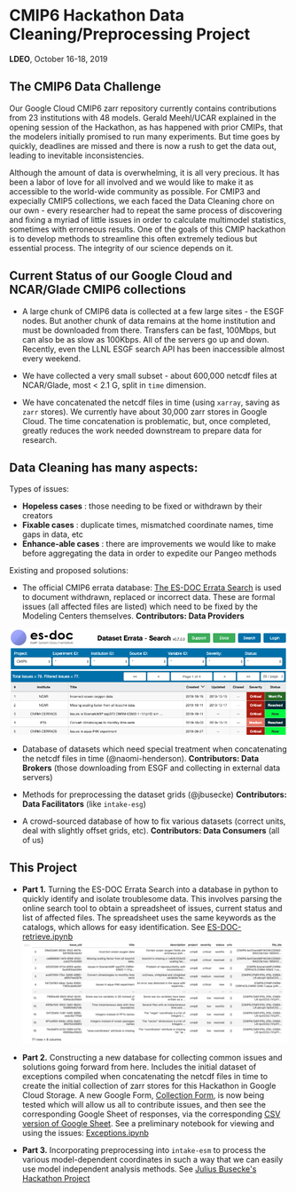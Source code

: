 # CMIP6 Hackathon Data Cleaning/Preprocessing Project  
**LDEO**, October 16-18, 2019

## The CMIP6 Data Challenge
Our Google Cloud CMIP6 zarr repository currently contains contributions from 23 institutions with 48 models. Gerald Meehl/UCAR explained in the opening session of the Hackathon, as has happened with prior CMIPs, that the modelers initially promised to run many experiments. But time goes by quickly, deadlines are missed and there is now a rush to get the data out, leading to inevitable inconsistencies.

Although the amount of data is overwhelming, it is all very precious.  It has been a labor of love for all involved and we would like to make it as accessible to the world-wide community as possible. For CMIP3 and expecially CMIP5 collections, we each faced the Data Cleaning chore on our own - every researcher had to repeat the same process of discovering and fixing a myriad of little issues in order to calculate multimodel statistics, sometimes with erroneous results. One of the goals of this CMIP hackathon is to develop methods to streamline this often extremely tedious but essential process. The integrity of our science depends on it.

## Current Status of our Google Cloud and NCAR/Glade CMIP6 collections
- A large chunk of CMIP6 data is collected at a few large sites - the ESGF nodes.  But another chunk of data remains at the home institution and must be downloaded from there. Transfers can be fast, 100Mbps, but can also be as slow as 100Kbps. All of the servers go up and down. Recently, even the LLNL ESGF search API has been inaccessible almost every weekend.

- We have collected a very small subset - about 600,000 netcdf files at NCAR/Glade, most < 2.1 G, split in `time` dimension.

- We have concatenated the netcdf files in time (using `xarray`, saving as `zarr` stores). We currently have about 30,000 zarr stores in Google Cloud. The time concatenation is problematic, but, once completed,  greatly reduces the work needed downstream to prepare data for research.


## Data Cleaning has many aspects:

Types of issues:
- **Hopeless cases** : those needing to be fixed or withdrawn by their creators
- **Fixable cases** : duplicate times, mismatched coordinate names, time gaps in data, etc
- **Enhance-able cases** : there are improvements we would like to make before aggregating the data in order to expedite our Pangeo methods

Existing and proposed solutions:
- The official CMIP6 errata database: [The ES-DOC Errata Search](https://errata.es-doc.org/static/index.html) is used to document withdrawn, replaced or incorrect data. These are formal issues (all affected files are listed) which need to be fixed by the Modeling Centers themselves. **Contributors: Data Providers**
<p align="center"><img src="./assets/es-doc.png" width="600"></p>

- Database of datasets which need special treatment when concatenating the netcdf files in time (@naomi-henderson). **Contributors: Data Brokers** (those downloading from ESGF and collecting in external data servers)

- Methods for preprocessing the dataset grids (@jbusecke) **Contributors: Data Facilitators** (like `intake-esg`)

- A crowd-sourced database of how to fix various datasets (correct units, deal with slightly offset grids, etc). **Contributors: Data Consumers** (all of us)

## This Project

- **Part 1.** 
Turning the ES-DOC Errata Search into a database in python to quickly identify and isolate troublesome data.  This involves parsing the online search tool to obtain a spreadsheet of issues, current status and list of affected files. The spreadsheet uses the same keywords as the catalogs, which allows for easy identification. See [ES-DOC-retrieve.ipynb](https://github.com/naomi-henderson/cmip6hack-DataCleaning/blob/master/notebooks/ES-DOC-retrieve.ipynb)
![es-doc 2 pandas](assets/esdoc-pandas.png)

- **Part 2.**
Constructing a new database for collecting common issues and solutions going forward from here. Includes the initial 
dataset of exceptions compiled when concatenating the netcdf files in time to create the initial collection of zarr stores for this Hackathon in Google Cloud Storage.  A new Google Form, [Collection Form](https://tinyurl.com/y5cw76at), is now being tested which will allow us all to contribute issues, and then see the corresponding Google Sheet of responses, via the corresponding [CSV version of Google Sheet](https://tinyurl.com/y3wmptly). See a preliminary notebook for viewing and using the issues: [Exceptions.ipynb](https://github.com/naomi-henderson/cmip6hack-DataCleaning/blob/master/notebooks/Exceptions.ipynb)

- **Part 3.**
Incorporating preprocessing into `intake-esm` to process the various model-dependent coordinates in such a way that we can easily use model independent analysis methods. See [Julius Busecke's Hackathon Project](https://github.com/jbusecke/cmip6_preprocessing)


